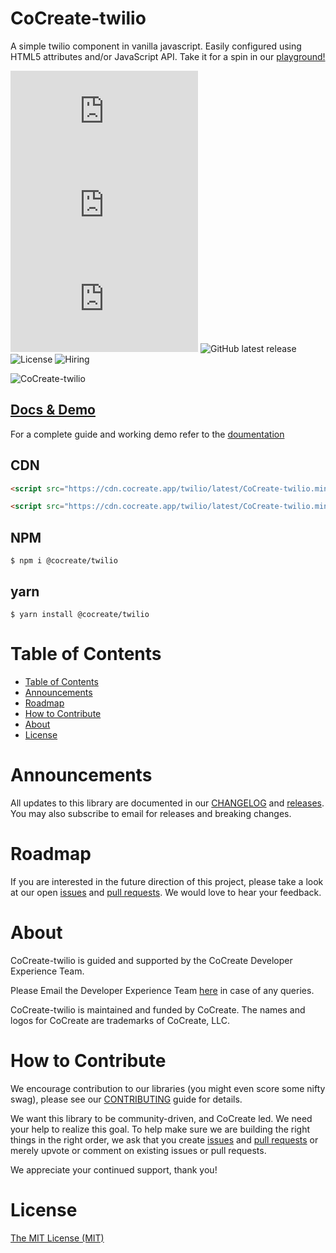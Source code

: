 # CoCreate-twilio

A simple twilio component in vanilla javascript. Easily configured using HTML5 attributes and/or JavaScript API. Take it for a spin in our [playground!](https://cocreate.app/docs/twilio)

![minified](https://img.badgesize.io/https://cdn.cocreate.app/twilio/latest/CoCreate-twilio.min.js?style=flat-square&label=minified&color=orange)
![gzip](https://img.badgesize.io/https://cdn.cocreate.app/twilio/latest/CoCreate-twilio.min.js?compression=gzip&style=flat-square&label=gzip&color=yellow)
![brotli](https://img.badgesize.io/https://cdn.cocreate.app/twilio/latest/CoCreate-twilio.min.js?compression=brotli&style=flat-square&label=brotli)
![GitHub latest release](https://img.shields.io/github/v/release/CoCreate-app/CoCreate-twilio?style=flat-square)
![License](https://img.shields.io/github/license/CoCreate-app/CoCreate-twilio?style=flat-square)
![Hiring](https://img.shields.io/static/v1?style=flat-square&label=&message=Hiring&color=blueviolet)

![CoCreate-twilio](https://cdn.cocreate.app/docs/CoCreate-twilio.gif)

## [Docs & Demo](https://cocreate.app/docs/twilio)

For a complete guide and working demo refer to the [doumentation](https://cocreate.app/docs/twilio)

## CDN

```html
<script src="https://cdn.cocreate.app/twilio/latest/CoCreate-twilio.min.js"></script>
```

```html
<script src="https://cdn.cocreate.app/twilio/latest/CoCreate-twilio.min.css"></script>
```

## NPM

```shell
$ npm i @cocreate/twilio
```

## yarn

```shell
$ yarn install @cocreate/twilio
```

# Table of Contents

- [Table of Contents](#table-of-contents)
- [Announcements](#announcements)
- [Roadmap](#roadmap)
- [How to Contribute](#how-to-contribute)
- [About](#about)
- [License](#license)

<a name="announcements"></a>

# Announcements

All updates to this library are documented in our [CHANGELOG](https://github.com/CoCreate-app/CoCreate-twilio/blob/master/CHANGELOG.md) and [releases](https://github.com/CoCreate-app/CoCreate-twilio/releases). You may also subscribe to email for releases and breaking changes.

<a name="roadmap"></a>

# Roadmap

If you are interested in the future direction of this project, please take a look at our open [issues](https://github.com/CoCreate-app/CoCreate-twilio/issues) and [pull requests](https://github.com/CoCreate-app/CoCreate-twilio/pulls). We would love to hear your feedback.

<a name="about"></a>

# About

CoCreate-twilio is guided and supported by the CoCreate Developer Experience Team.

Please Email the Developer Experience Team [here](mailto:develop@cocreate.app) in case of any queries.

CoCreate-twilio is maintained and funded by CoCreate. The names and logos for CoCreate are trademarks of CoCreate, LLC.

<a name="contribute"></a>

# How to Contribute

We encourage contribution to our libraries (you might even score some nifty swag), please see our [CONTRIBUTING](https://github.com/CoCreate-app/CoCreate-twilio/blob/master/CONTRIBUTING.md) guide for details.

We want this library to be community-driven, and CoCreate led. We need your help to realize this goal. To help make sure we are building the right things in the right order, we ask that you create [issues](https://github.com/CoCreate-app/CoCreate-twilio/issues) and [pull requests](https://github.com/CoCreate-app/CoCreate-twilio/pulls) or merely upvote or comment on existing issues or pull requests.

We appreciate your continued support, thank you!


# License

[The MIT License (MIT)](https://github.com/CoCreate-app/CoCreate-twilio/blob/master/LICENSE)
